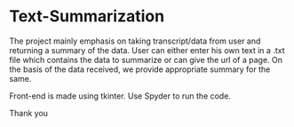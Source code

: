 # Text-Summarization

The project mainly emphasis on taking transcript/data from user and returning a summary of the
data. User can either enter his own text in a .txt file which contains the data to summarize or can give the url of a page. On the
basis of the data received, we provide appropriate summary for the same.

Front-end is made using tkinter.
Use Spyder to run the code.

Thank you

